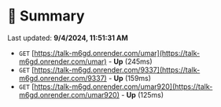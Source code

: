 # 📖 Summary
Last updated: **9/4/2024, 11:51:31 AM**

- `GET` [https://talk-m6gd.onrender.com/umar](https://talk-m6gd.onrender.com/umar) - **Up** (245ms)
- `GET` [https://talk-m6gd.onrender.com/9337](https://talk-m6gd.onrender.com/9337) - **Up** (159ms)
- `GET` [https://talk-m6gd.onrender.com/umar920](https://talk-m6gd.onrender.com/umar920) - **Up** (125ms)
